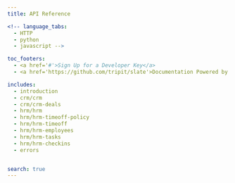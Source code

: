 ```yaml
---
title: API Reference

<!-- language_tabs:
  - HTTP
  - python
  - javascript -->

toc_footers:
  - <a href='#'>Sign Up for a Developer Key</a>
  - <a href='https://github.com/tripit/slate'>Documentation Powered by Slate</a>

includes:
  - introduction
  - crm/crm
  - crm/crm-deals
  - hrm/hrm
  - hrm/hrm-timeoff-policy
  - hrm/hrm-timeoff
  - hrm/hrm-employees
  - hrm/hrm-tasks
  - hrm/hrm-checkins
  - errors


search: true
---
```


